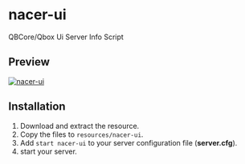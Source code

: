 # nacer-ui
QBCore/Qbox Ui Server Info Script

## Preview
[![nacer-ui](https://i.imgur.com/lPrtwIi.png)](https://i.imgur.com/lPrtwIi.png "Preview")

## Installation
1. Download and extract the resource.
2. Copy the files to `resources/nacer-ui`.
3. Add `start nacer-ui` to your server configuration file (**server.cfg**).
4. start your server.
